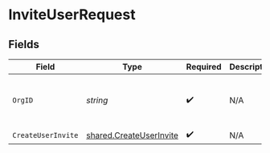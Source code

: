# InviteUserRequest


## Fields

| Field                                                                     | Type                                                                      | Required                                                                  | Description                                                               | Example                                                                   |
| ------------------------------------------------------------------------- | ------------------------------------------------------------------------- | ------------------------------------------------------------------------- | ------------------------------------------------------------------------- | ------------------------------------------------------------------------- |
| `OrgID`                                                                   | *string*                                                                  | :heavy_check_mark:                                                        | N/A                                                                       | org-6f706e83-0ec1-437a-9a46-7d4281eb2f39                                  |
| `CreateUserInvite`                                                        | [shared.CreateUserInvite](../../../pkg/models/shared/createuserinvite.md) | :heavy_check_mark:                                                        | N/A                                                                       |                                                                           |